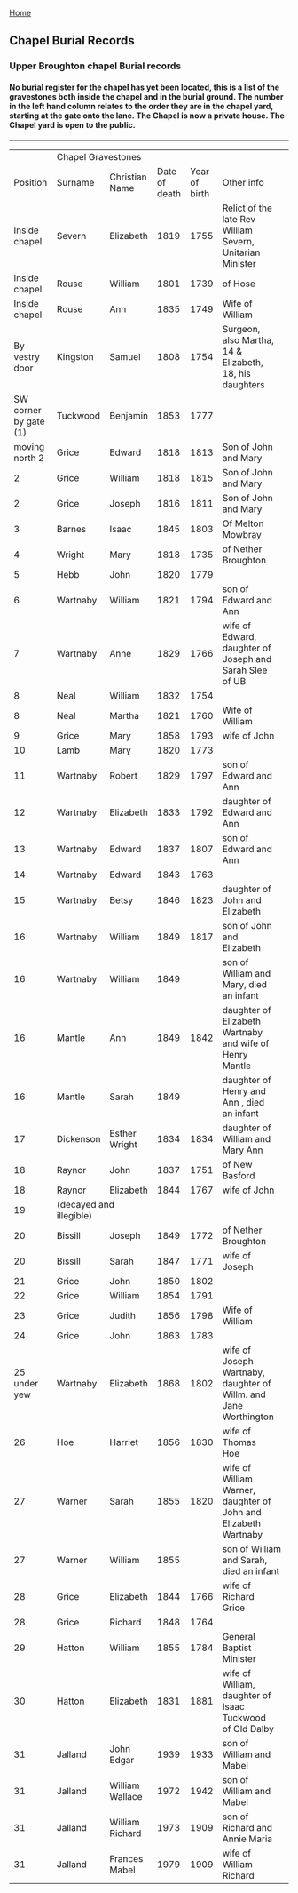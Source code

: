 [Home](https://simon-scmp.github.io/ubhistdocs/)



## Chapel Burial Records
### Upper Broughton chapel Burial records

#### No burial register for the chapel has yet been located, this is a list of the gravestones both inside the chapel and in the burial ground. The number in the left hand column relates to the order they are in the chapel yard, starting at the gate onto the lane. The Chapel is now a private house. The Chapel yard is open to the public.



---

<aside>
<table>
<colgroup><col width="152"> <col width="86"> <col width="102"> <col width="104"> <col width="90"> <col width="214"> <col width="64"> </colgroup> 
<tbody>
<tr>
<td><br></td>
<td class="xl66" colspan="6">Chapel Gravestones</td>
</tr>
<tr>
<td>Position</td>
<td>Surname</td>
<td class="xl65">Christian Name</td>
<td class="xl65">Date of death</td>
<td>Year of birth</td>
<td>Other info</td>
<td><br></td>
</tr>
<tr>
<td class="xl65">Inside   chapel</td>
<td>Severn</td>
<td>Elizabeth</td>
<td class="xl67">1819</td>
<td class="xl67">1755</td>
<td class="xl65">Relict of the late Rev William   Severn, Unitarian Minister</td>
<td><br></td>
</tr>
<tr>
<td class="xl65">Inside   chapel</td>
<td>Rouse</td>
<td>William</td>
<td class="xl67">1801</td>
<td class="xl67">1739</td>
<td>of Hose</td>
<td><br></td>
</tr>
<tr>
<td class="xl65">Inside   chapel</td>
<td>Rouse</td>
<td>Ann</td>
<td class="xl67">1835</td>
<td class="xl67">1749</td>
<td>Wife of William</td>
<td><br></td>
</tr>
<tr>
<td class="xl65">By   vestry door</td>
<td>Kingston</td>
<td>Samuel</td>
<td class="xl67">1808</td>
<td class="xl67">1754</td>
<td class="xl65">Surgeon, also Martha, 14 &amp;   Elizabeth, 18, his daughters</td>
<td><br></td>
</tr>
<tr>
<td class="xl65">SW   corner by gate (1)</td>
<td>Tuckwood</td>
<td>Benjamin</td>
<td class="xl67">1853</td>
<td class="xl67">1777</td>
<td><br></td>
<td><br></td>
</tr>
<tr>
<td class="xl65">moving   north 2</td>
<td>Grice</td>
<td>Edward</td>
<td class="xl67">1818</td>
<td class="xl67">1813</td>
<td>Son of John and Mary</td>
<td><br></td>
</tr>
<tr>
<td class="xl67">2</td>
<td>Grice</td>
<td>William</td>
<td class="xl67">1818</td>
<td class="xl67">1815</td>
<td>Son of John and Mary</td>
<td><br></td>
</tr>
<tr>
<td class="xl67">2</td>
<td>Grice</td>
<td>Joseph</td>
<td class="xl67">1816</td>
<td class="xl67">1811</td>
<td>Son of John and Mary</td>
<td><br></td>
</tr>
<tr>
<td class="xl67">3</td>
<td>Barnes</td>
<td>Isaac</td>
<td class="xl67">1845</td>
<td class="xl67">1803</td>
<td>Of Melton Mowbray</td>
<td><br></td>
</tr>
<tr>
<td class="xl67">4</td>
<td>Wright</td>
<td>Mary</td>
<td class="xl67">1818</td>
<td class="xl67">1735</td>
<td>of Nether Broughton</td>
<td><br></td>
</tr>
<tr>
<td class="xl67">5</td>
<td>Hebb</td>
<td>John</td>
<td class="xl67">1820</td>
<td class="xl67">1779</td>
<td><br></td>
<td><br></td>
</tr>
<tr>
<td class="xl67">6</td>
<td>Wartnaby</td>
<td>William</td>
<td class="xl67">1821</td>
<td class="xl67">1794</td>
<td>son of Edward and Ann</td>
<td><br></td>
</tr>
<tr>
<td class="xl67">7</td>
<td>Wartnaby</td>
<td>Anne</td>
<td class="xl67">1829</td>
<td class="xl67">1766</td>
<td class="xl65">wife of Edward, daughter of   Joseph and Sarah Slee of UB</td>
<td><br></td>
</tr>
<tr>
<td class="xl67">8</td>
<td>Neal</td>
<td>William</td>
<td class="xl67">1832</td>
<td class="xl67">1754</td>
<td><br></td>
<td><br></td>
</tr>
<tr>
<td class="xl67">8</td>
<td>Neal</td>
<td>Martha</td>
<td class="xl67">1821</td>
<td class="xl67">1760</td>
<td>Wife of William</td>
<td><br></td>
</tr>
<tr>
<td class="xl67">9</td>
<td>Grice</td>
<td>Mary</td>
<td class="xl67">1858</td>
<td class="xl67">1793</td>
<td>wife of John</td>
<td><br></td>
</tr>
<tr>
<td class="xl67">10</td>
<td>Lamb</td>
<td>Mary</td>
<td class="xl67">1820</td>
<td class="xl67">1773</td>
<td><br></td>
<td><br></td>
</tr>
<tr>
<td class="xl67">11</td>
<td>Wartnaby</td>
<td>Robert</td>
<td class="xl67">1829</td>
<td class="xl67">1797</td>
<td>son of Edward and Ann</td>
<td><br></td>
</tr>
<tr>
<td class="xl67">12</td>
<td>Wartnaby</td>
<td>Elizabeth</td>
<td class="xl67">1833</td>
<td class="xl67">1792</td>
<td>daughter of Edward and Ann</td>
<td><br></td>
</tr>
<tr>
<td class="xl67">13</td>
<td>Wartnaby</td>
<td>Edward</td>
<td class="xl67">1837</td>
<td class="xl67">1807</td>
<td>son of Edward and Ann</td>
<td><br></td>
</tr>
<tr>
<td class="xl67">14</td>
<td>Wartnaby</td>
<td>Edward</td>
<td class="xl67">1843</td>
<td class="xl67">1763</td>
<td><br></td>
<td><br></td>
</tr>
<tr>
<td class="xl67">15</td>
<td>Wartnaby</td>
<td>Betsy</td>
<td class="xl67">1846</td>
<td class="xl67">1823</td>
<td>daughter of John and Elizabeth</td>
<td><br></td>
</tr>
<tr>
<td class="xl67">16</td>
<td>Wartnaby</td>
<td>William</td>
<td class="xl67">1849</td>
<td class="xl67">1817</td>
<td>son of John and Elizabeth</td>
<td><br></td>
</tr>
<tr>
<td class="xl67">16</td>
<td>Wartnaby</td>
<td>William</td>
<td class="xl67">1849</td>
<td class="xl67"><br></td>
<td class="xl65">son of William and Mary, died an   infant</td>
<td><br></td>
</tr>
<tr>
<td class="xl67">16</td>
<td>Mantle</td>
<td>Ann</td>
<td class="xl67">1849</td>
<td class="xl67">1842</td>
<td class="xl65">daughter of Elizabeth Wartnaby   and wife of Henry Mantle</td>
<td><br></td>
</tr>
<tr>
<td class="xl67">16</td>
<td>Mantle</td>
<td>Sarah</td>
<td class="xl67">1849</td>
<td class="xl67"><br></td>
<td class="xl65">daughter of Henry and Ann , died   an infant</td>
<td><br></td>
</tr>
<tr>
<td class="xl67">17</td>
<td>Dickenson</td>
<td>Esther Wright</td>
<td class="xl67">1834</td>
<td class="xl67">1834</td>
<td class="xl65">daughter of William and Mary Ann</td>
<td><br></td>
</tr>
<tr>
<td class="xl67">18</td>
<td>Raynor</td>
<td>John</td>
<td class="xl67">1837</td>
<td class="xl67">1751</td>
<td class="xl65">of New Basford</td>
<td><br></td>
</tr>
<tr>
<td class="xl67">18</td>
<td>Raynor</td>
<td>Elizabeth</td>
<td class="xl67">1844</td>
<td class="xl67">1767</td>
<td class="xl65">wife of John</td>
<td><br></td>
</tr>
<tr>
<td class="xl67">19</td>
<td colspan="2">(decayed and illegible)</td>
<td class="xl67"><br></td>
<td class="xl67"><br></td>
<td><br></td>
<td><br></td>
</tr>
<tr>
<td class="xl67">20</td>
<td>Bissill</td>
<td>Joseph</td>
<td class="xl67">1849</td>
<td class="xl67">1772</td>
<td class="xl65">of Nether Broughton</td>
<td><br></td>
</tr>
<tr>
<td class="xl67">20</td>
<td>Bissill</td>
<td>Sarah</td>
<td class="xl67">1847</td>
<td class="xl67">1771</td>
<td class="xl65">wife of Joseph</td>
<td><br></td>
</tr>
<tr>
<td class="xl67">21</td>
<td>Grice</td>
<td>John</td>
<td class="xl67">1850</td>
<td class="xl67">1802</td>
<td class="xl65"><br></td>
<td><br></td>
</tr>
<tr>
<td class="xl67">22</td>
<td>Grice</td>
<td>William</td>
<td class="xl67">1854</td>
<td class="xl67">1791</td>
<td><br></td>
<td><br></td>
</tr>
<tr>
<td class="xl67">23</td>
<td>Grice</td>
<td>Judith</td>
<td class="xl67">1856</td>
<td class="xl67">1798</td>
<td class="xl65">Wife of William</td>
<td><br></td>
</tr>
<tr>
<td class="xl67">24</td>
<td>Grice</td>
<td>John</td>
<td class="xl67">1863</td>
<td class="xl67">1783</td>
<td><br></td>
<td><br></td>
</tr>
<tr>
<td class="xl68">25 under   yew</td>
<td>Wartnaby</td>
<td>Elizabeth</td>
<td class="xl67">1868</td>
<td class="xl67">1802</td>
<td class="xl65">wife of Joseph Wartnaby,   daughter of Willm. and Jane Worthington</td>
<td><br></td>
</tr>
<tr>
<td class="xl67">26</td>
<td>Hoe</td>
<td>Harriet</td>
<td class="xl67">1856</td>
<td class="xl67">1830</td>
<td>wife of Thomas Hoe</td>
<td><br></td>
</tr>
<tr>
<td class="xl67">27</td>
<td>Warner</td>
<td>Sarah</td>
<td class="xl67">1855</td>
<td class="xl67">1820</td>
<td class="xl65">wife of William Warner, daughter   of John and Elizabeth Wartnaby</td>
<td><br></td>
</tr>
<tr>
<td class="xl67">27</td>
<td>Warner</td>
<td>William</td>
<td class="xl67">1855</td>
<td class="xl67"><br></td>
<td colspan="2">son of William and Sarah, died an   infant</td>
</tr>
<tr>
<td class="xl67">28</td>
<td>Grice</td>
<td>Elizabeth</td>
<td class="xl67">1844</td>
<td class="xl67">1766</td>
<td class="xl65">wife of Richard Grice</td>
<td><br></td>
</tr>
<tr>
<td class="xl67">28</td>
<td>Grice</td>
<td>Richard</td>
<td class="xl67">1848</td>
<td class="xl67">1764</td>
<td><br></td>
<td><br></td>
</tr>
<tr>
<td class="xl67">29</td>
<td>Hatton</td>
<td>William</td>
<td class="xl67">1855</td>
<td class="xl67">1784</td>
<td class="xl65">General Baptist Minister</td>
<td><br></td>
</tr>
<tr>
<td class="xl67">30</td>
<td>Hatton</td>
<td>Elizabeth</td>
<td class="xl67">1831</td>
<td class="xl67">1881</td>
<td class="xl65">wife of William, daughter of   Isaac Tuckwood of Old Dalby</td>
<td><br></td>
</tr>
<tr>
<td class="xl67">31</td>
<td>Jalland</td>
<td>John Edgar</td>
<td class="xl67">1939</td>
<td class="xl67">1933</td>
<td class="xl65">son of William and Mabel</td>
<td><br></td>
</tr>
<tr>
<td class="xl67">31</td>
<td>Jalland</td>
<td>William Wallace</td>
<td class="xl67">1972</td>
<td class="xl67">1942</td>
<td class="xl65">son of William and Mabel</td>
<td><br></td>
</tr>
<tr>
<td class="xl67">31</td>
<td>Jalland</td>
<td>William Richard</td>
<td class="xl67">1973</td>
<td class="xl67">1909</td>
<td class="xl65">son of Richard and Annie Maria</td>
<td><br></td>
</tr>
<tr>
<td class="xl67">31</td>
<td>Jalland</td>
<td>Frances Mabel</td>
<td class="xl67">1979</td>
<td class="xl67">1909</td>
<td class="xl65">wife of William Richard</td>
<td><br></td>
</tr>
</tbody>
</table>
</aside>